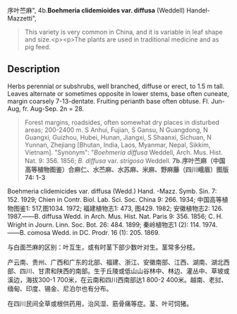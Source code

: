 序叶苎麻",
4b.**Boehmeria clidemioides var. diffusa** (Weddell) Handel-Mazzetti",

> This variety is very common in China, and it is variable in leaf shape and size.&lt;p&gt;&lt;p&gt;The plants are used in traditional medicine and as pig feed.

## Description
Herbs perennial or subshrubs, well branched, diffuse or erect, to 1.5 m tall. Leaves alternate or sometimes opposite in lower stems, base often cuneate, margin coarsely 7-13-dentate. Fruiting perianth base often obtuse. Fl. Jun-Aug, fr. Aug-Sep. 2n = 28.

> Forest margins, roadsides, often somewhat dry places in disturbed areas; 200-2400 m. S Anhui, Fujian, S Gansu, N Guangdong, N Guangxi, Guizhou, Hubei, Hunan, Jiangxi, S Shaanxi, Sichuan, N Yunnan, Zhejiang [Bhutan, India, Laos, Myanmar, Nepal, Sikkim, Vietnam].
  "Synonym": "*Boehmeria* *diffusa* Weddell, Arch. Mus. Hist. Nat. 9: 356. 1856; *B*. *diffusa* var. *strigosa* Weddell.
**7b.序叶苎麻（中国高等植物图鉴）合麻仁、水苎麻、水苏麻、米麻、野麻藤（四川峨眉）图版74: 1-3**

Boehmeria clidemicides var. diffusa (Wedd.) Hand. -Mazz. Symb. Sin. 7: 152. 1929; Chien in Contr. Biol. Lab. Sci. Soc. China 9: 266. 1934; 中国高等植物图鉴1: 517,图1034. 1972; 福建植物志1: 473, 图429. 1982; 安徽植物志2: 126. 1987.——B. diffusa Wedd. in Arch. Mus. Hist. Nat. Paris 9: 356. 1856; C. H. Wright in Journ. Linn. Soc. Bot. 26: 484. 1899; 秦岭植物志1 (2): 114. 1974. ——B. comosa Wedd. in DC. Prodr. 16 (1): 205. 1869.

与白面苎麻的区别：叶互生，或有时茎下部少数叶对生。茎常多分枝。

产云南、贵州、广西和广东的北部、福建、浙江、安徽南部、江西、湖南、湖北西部、四川、甘肃和陕西的南部。生于丘陵或低山山谷林中、林边、灌丛中、草坡或溪边，海拔300-1 700米，在云南和四川西南部达1 800-2 400米。越南、老挝、缅甸、印度、锡金、尼泊尔也有分布。

在四川民间全草或根供药用，治风湿、筋骨痛等症。茎、叶可饲猪。
